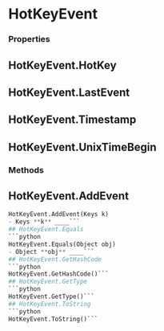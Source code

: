 # HotKeyEvent    

### Properties  
## HotKeyEvent.HotKey
## HotKeyEvent.LastEvent
## HotKeyEvent.Timestamp
## HotKeyEvent.UnixTimeBegin 
### Methods  
## HotKeyEvent.AddEvent
```python
HotKeyEvent.AddEvent(Keys k)
- Keys **k** ____```
## HotKeyEvent.Equals
```python
HotKeyEvent.Equals(Object obj)
- Object **obj** ____```
## HotKeyEvent.GetHashCode
```python
HotKeyEvent.GetHashCode()```
## HotKeyEvent.GetType
```python
HotKeyEvent.GetType()```
## HotKeyEvent.ToString
```python
HotKeyEvent.ToString()```